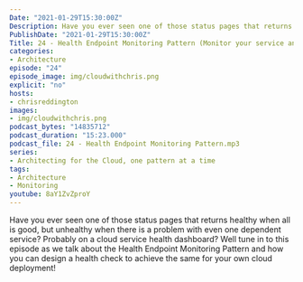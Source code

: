```yaml
---
Date: "2021-01-29T15:30:00Z"
Description: Have you ever seen one of those status pages that returns healthy when all is good, but unhealthy when there is a problem with even one dependent service? Probably on a cloud service health dashboard? Well tune in to this episode as we talk about the Health Endpoint Monitoring Pattern and how you can design a health check to achieve the same for your own  cloud deployment!
PublishDate: "2021-01-29T15:30:00Z"
Title: 24 - Health Endpoint Monitoring Pattern (Monitor your service and its dependencies!)
categories:
- Architecture
episode: "24"
episode_image: img/cloudwithchris.png
explicit: "no"
hosts:
- chrisreddington
images:
- img/cloudwithchris.png
podcast_bytes: "14835712"
podcast_duration: "15:23.000"
podcast_file: 24 - Health Endpoint Monitoring Pattern.mp3
series:
- Architecting for the Cloud, one pattern at a time
tags:
- Architecture
- Monitoring
youtube: 8aY1ZvZproY
---
```

Have you ever seen one of those status pages that returns healthy when all is good, but unhealthy when there is a problem with even one dependent service? Probably on a cloud service health dashboard? Well tune in to this episode as we talk about the Health Endpoint Monitoring Pattern and how you can design a health check to achieve the same for your own  cloud deployment!